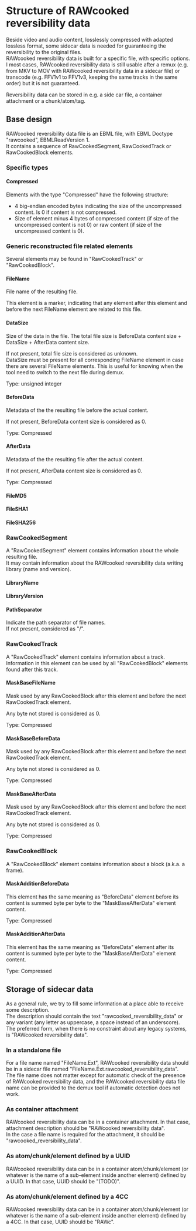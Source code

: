 # Structure of RAWcooked reversibility data 

Beside video and audio content, losslessly compressed with adapted lossless format, some sidecar data is needed for guaranteeing the reversibility to the original files.  
RAWcooked reversibility data is built for a specific file, with specific options. I most cases, RAWcooked reversibility data is still usable after a remux (e.g. from MKV to MOV with RAWcooked reversibility data in a sidecar file) or transcode (e.g. FFV1v1 to FFV1v3, keeping the same tracks in the same order) but it is not guaranteed.

Reversibility data can be stored in e.g. a side car file, a container attachment or a chunk/atom/tag.  

## Base design

RAWcooked reversibility data file is an EBML file, with EBML Doctype "rawcooked", EBMLReadVersion 1.  
It contains a sequence of RawCookedSegment, RawCookedTrack or RawCookedBlock elements.  

### Specific types

#### Compressed

Elements with the type "Compressed" have the following structure:  
- 4 big-endian encoded bytes indicating the size of the uncompressed content. Is 0 if content is not compressed.  
- Size of element minus 4 bytes of compressed content (if size of the uncompressed content is not 0) or raw content (if size of the uncompressed content is 0).  

### Generic reconstructed file related elements

Several elements may be found in "RawCookedTrack" or "RawCookedBlock".  

#### FileName

File name of the resulting file.  

This element is a marker, indicating that any element after this element and before the next FileName element are related to this file.  

#### DataSize

Size of the data in the file. The total file size is BeforeData content size + DataSize + AfterData content size.  

If not present, total file size is considered as unknown.  
DataSize must be present for all corresponding FileName element in case there are several FileName elements. This is useful for knowing when the tool need to switch to the next file during demux.

Type: unsigned integer

#### BeforeData

Metadata of the the resulting file before the actual content.  

If not present, BeforeData content size is considered as 0.  

Type: Compressed

#### AfterData

Metadata of the the resulting file after the actual content.

If not present, AfterData content size is considered as 0.  

Type: Compressed

#### FileMD5

#### FileSHA1

#### FileSHA256

### RawCookedSegment

A "RawCookedSegment" element contains information about the whole resulting file.  
It may contain information about the RAWcooked reversibility data writing library (name and version).  

#### LibraryName

#### LibraryVersion

#### PathSeparator

Indicate the path separator of file names.  
If not present, considered as "/".  

### RawCookedTrack

A "RawCookedTrack" element contains information about a track.  
Information in this element can be used by all "RawCookedBlock" elements found after this track.  

#### MaskBaseFileName

Mask used by any RawCookedBlock after this element and before the next RawCookedTrack element.  

Any byte not stored is considered as 0.  

Type: Compressed

#### MaskBaseBeforeData

Mask used by any RawCookedBlock after this element and before the next RawCookedTrack element.  

Any byte not stored is considered as 0.  

Type: Compressed

#### MaskBaseAfterData

Mask used by any RawCookedBlock after this element and before the next RawCookedTrack element.  

Any byte not stored is considered as 0.  

Type: Compressed

### RawCookedBlock

A "RawCookedBlock" element contains information about a block (a.k.a. a frame).  

#### MaskAdditionBeforeData

This element has the same meaning as "BeforeData" element before its content is summed byte per byte to the "MaskBaseAfterData" element content.

Type: Compressed

#### MaskAdditionAfterData

This element has the same meaning as "BeforeData" element after its content is summed byte per byte to the "MaskBaseAfterData" element content.

Type: Compressed

## Storage of sidecar data

As a general rule, we try to fill some information at a place able to receive some description.  
The description should contain the text "rawcooked_reversibility_data" or any variant (any letter as uppercase, a space instead of an underscore). The preferred form, when there is no constraint about any legacy systems, is "RAWcooked reversibility data".  

### In a standalone file

For a file name named "FileName.Ext", RAWcooked reversibility data should be in a sidecar file named "FileName.Ext.rawcooked_reversibility_data".  
The file name does not matter except for automatic check of the presence of RAWcooked reversibility data, and the RAWcooked reversibility data file name can be provided to the demux tool if automatic detection does not work.  

### As container attachment

RAWcooked reversibility data can be in a container attachment. In that case, attachment description should be "RAWcooked reversibility data".  
In the case a file name is required for the attachment, it should be "rawcooked_reversibility_data".  

### As atom/chunk/element defined by a UUID

RAWcooked reversibility data can be in a container atom/chunk/element (or whatever is the name of a sub-element inside another element) defined by a UUID. In that case, UUID should be "(TODO)".  

### As atom/chunk/element defined by a 4CC

RAWcooked reversibility data can be in a container atom/chunk/element (or whatever is the name of a sub-element inside another element) defined by a 4CC. In that case, UUID should be "RAWc".  
